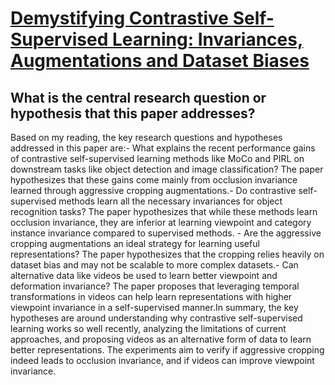 # [Demystifying Contrastive Self-Supervised Learning: Invariances,   Augmentations and Dataset Biases](https://arxiv.org/abs/2007.13916)

## What is the central research question or hypothesis that this paper addresses?

Based on my reading, the key research questions and hypotheses addressed in this paper are:- What explains the recent performance gains of contrastive self-supervised learning methods like MoCo and PIRL on downstream tasks like object detection and image classification? The paper hypothesizes that these gains come mainly from occlusion invariance learned through aggressive cropping augmentations.- Do contrastive self-supervised methods learn all the necessary invariances for object recognition tasks? The paper hypothesizes that while these methods learn occlusion invariance, they are inferior at learning viewpoint and category instance invariance compared to supervised methods. - Are the aggressive cropping augmentations an ideal strategy for learning useful representations? The paper hypothesizes that the cropping relies heavily on dataset bias and may not be scalable to more complex datasets.- Can alternative data like videos be used to learn better viewpoint and deformation invariance? The paper proposes that leveraging temporal transformations in videos can help learn representations with higher viewpoint invariance in a self-supervised manner.In summary, the key hypotheses are around understanding why contrastive self-supervised learning works so well recently, analyzing the limitations of current approaches, and proposing videos as an alternative form of data to learn better representations. The experiments aim to verify if aggressive cropping indeed leads to occlusion invariance, and if videos can improve viewpoint invariance.
